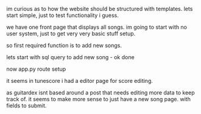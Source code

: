 im curious as to how the website should be structured with templates. lets start simple, just to test functionality i guess. 



we have one front page that displays all songs. im going to start with no user system, just to get very very basic stuff setup. 

so first required function is to add new songs. 



lets start with sql query to add new song - ok done



now app.py route setup

it seems in tunescore i had a editor page for score editing. 

as guitardex isnt based around a post that needs editing more data to keep track of. it seems to make more sense to just have a new song page. with fields to submit. 

